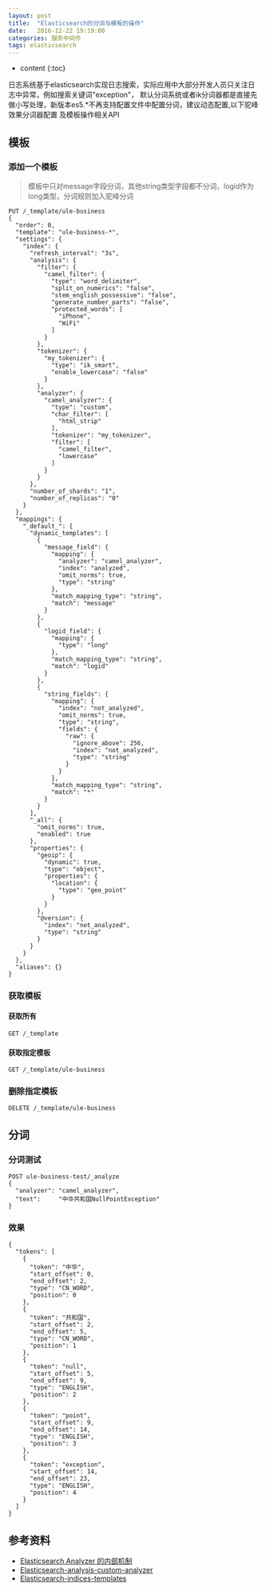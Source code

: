 ```yaml
---
layout: post
title:  "Elasticsearch的分词与模板的操作"
date:   2016-12-22 19:19:00
categories: 服务中间件
tags: elasticsearch
---
```


* content
{:toc}

日志系统基于elasticsearch实现日志搜索，实际应用中大部分开发人员只关注日志中异常，例如搜索关键词"exception"，
默认分词系统或者ik分词器都是直接先做小写处理，新版本es5.*不再支持配置文件中配置分词，建议动态配置,以下驼峰效果分词器配置
及模板操作相关API





## 模板

### 添加一个模板

> 模板中只对message字段分词，其他string类型字段都不分词，logid作为long类型，分词规则加入驼峰分词

```
PUT /_template/ule-business
{
  "order": 0,
  "template": "ule-business-*",
  "settings": {
    "index": {
      "refresh_interval": "3s",
      "analysis": {
        "filter": {
          "camel_filter": {
            "type": "word_delimiter",
            "split_on_numerics": "false",
            "stem_english_possessive": "false",
            "generate_number_parts": "false",
            "protected_words": [
              "iPhone",
              "WiFi"
            ]
          }
        },
        "tokenizer": {
          "my_tokenizer": {
            "type": "ik_smart",
            "enable_lowercase": "false"
          }
        },
        "analyzer": {
          "camel_analyzer": {
            "type": "custom",
            "char_filter": [
              "html_strip"
            ],
            "tokenizer": "my_tokenizer",
            "filter": [
              "camel_filter",
              "lowercase"
            ]
          }
        }
      },
      "number_of_shards": "1",
      "number_of_replicas": "0"
    }
  },
  "mappings": {
    "_default_": {
      "dynamic_templates": [
        {
          "message_field": {
            "mapping": {
              "analyzer": "camel_analyzer",
              "index": "analyzed",
              "omit_norms": true,
              "type": "string"
            },
            "match_mapping_type": "string",
            "match": "message"
          }
        },
        {
          "logid_field": {
            "mapping": {
              "type": "long"
            },
            "match_mapping_type": "string",
            "match": "logid"
          }
        },
        {
          "string_fields": {
            "mapping": {
              "index": "not_analyzed",
              "omit_norms": true,
              "type": "string",
              "fields": {
                "raw": {
                  "ignore_above": 256,
                  "index": "not_analyzed",
                  "type": "string"
                }
              }
            },
            "match_mapping_type": "string",
            "match": "*"
          }
        }
      ],
      "_all": {
        "omit_norms": true,
        "enabled": true
      },
      "properties": {
        "geoip": {
          "dynamic": true,
          "type": "object",
          "properties": {
            "location": {
              "type": "geo_point"
            }
          }
        },
        "@version": {
          "index": "not_analyzed",
          "type": "string"
        }
      }
    }
  },
  "aliases": {}
}
```

### 获取模板

#### 获取所有

`GET /_template`

#### 获取指定模板

`GET /_template/ule-business`

### 删除指定模板

`DELETE /_template/ule-business`


## 分词

### 分词测试

```
POST ule-business-test/_analyze
{
  "analyzer": "camel_analyzer",
  "text":     "中华共和国NullPointException"
}
```

### 效果

```
{
  "tokens": [
    {
      "token": "中华",
      "start_offset": 0,
      "end_offset": 2,
      "type": "CN_WORD",
      "position": 0
    },
    {
      "token": "共和国",
      "start_offset": 2,
      "end_offset": 5,
      "type": "CN_WORD",
      "position": 1
    },
    {
      "token": "null",
      "start_offset": 5,
      "end_offset": 9,
      "type": "ENGLISH",
      "position": 2
    },
    {
      "token": "point",
      "start_offset": 9,
      "end_offset": 14,
      "type": "ENGLISH",
      "position": 3
    },
    {
      "token": "exception",
      "start_offset": 14,
      "end_offset": 23,
      "type": "ENGLISH",
      "position": 4
    }
  ]
}
```

## 参考资料

* [Elasticsearch Analyzer 的内部机制](http://mednoter.com/all-about-analyzer-part-one.html)
* [Elasticsearch-analysis-custom-analyzer](https://www.elastic.co/guide/en/elasticsearch/reference/5.1/analysis-custom-analyzer.html)
* [Elasticsearch-indices-templates](https://www.elastic.co/guide/en/elasticsearch/reference/5.1/indices-templates.html)
